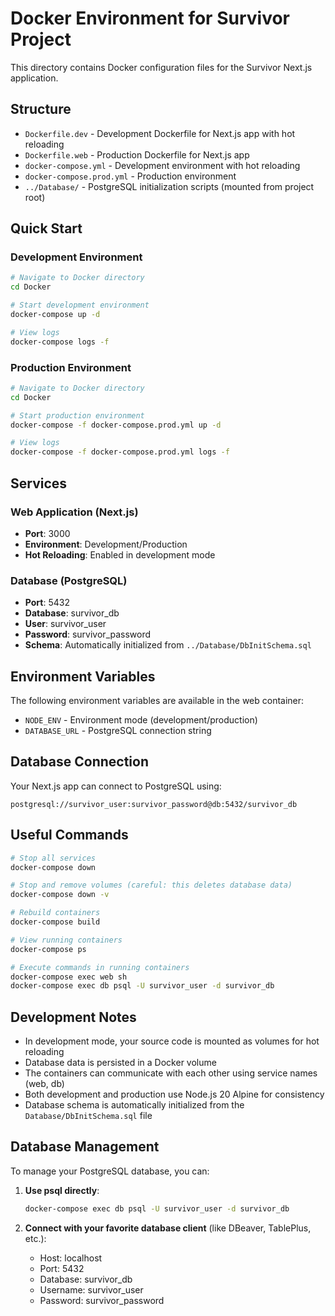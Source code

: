 # Docker Environment for Survivor Project

This directory contains Docker configuration files for the Survivor Next.js application.

## Structure

- `Dockerfile.dev` - Development Dockerfile for Next.js app with hot reloading
- `Dockerfile.web` - Production Dockerfile for Next.js app
- `docker-compose.yml` - Development environment with hot reloading
- `docker-compose.prod.yml` - Production environment
- `../Database/` - PostgreSQL initialization scripts (mounted from project root)

## Quick Start

### Development Environment

```bash
# Navigate to Docker directory
cd Docker

# Start development environment
docker-compose up -d

# View logs
docker-compose logs -f
```

### Production Environment

```bash
# Navigate to Docker directory
cd Docker

# Start production environment
docker-compose -f docker-compose.prod.yml up -d

# View logs
docker-compose -f docker-compose.prod.yml logs -f
```

## Services

### Web Application (Next.js)
- **Port**: 3000
- **Environment**: Development/Production
- **Hot Reloading**: Enabled in development mode

### Database (PostgreSQL)
- **Port**: 5432
- **Database**: survivor_db
- **User**: survivor_user
- **Password**: survivor_password
- **Schema**: Automatically initialized from `../Database/DbInitSchema.sql`

## Environment Variables

The following environment variables are available in the web container:

- `NODE_ENV` - Environment mode (development/production)
- `DATABASE_URL` - PostgreSQL connection string

## Database Connection

Your Next.js app can connect to PostgreSQL using:

```
postgresql://survivor_user:survivor_password@db:5432/survivor_db
```

## Useful Commands

```bash
# Stop all services
docker-compose down

# Stop and remove volumes (careful: this deletes database data)
docker-compose down -v

# Rebuild containers
docker-compose build

# View running containers
docker-compose ps

# Execute commands in running containers
docker-compose exec web sh
docker-compose exec db psql -U survivor_user -d survivor_db
```

## Development Notes

- In development mode, your source code is mounted as volumes for hot reloading
- Database data is persisted in a Docker volume
- The containers can communicate with each other using service names (web, db)
- Both development and production use Node.js 20 Alpine for consistency
- Database schema is automatically initialized from the `Database/DbInitSchema.sql` file

## Database Management

To manage your PostgreSQL database, you can:

1. **Use psql directly**:
   ```bash
   docker-compose exec db psql -U survivor_user -d survivor_db
   ```

2. **Connect with your favorite database client** (like DBeaver, TablePlus, etc.):
   - Host: localhost
   - Port: 5432
   - Database: survivor_db
   - Username: survivor_user
   - Password: survivor_password
